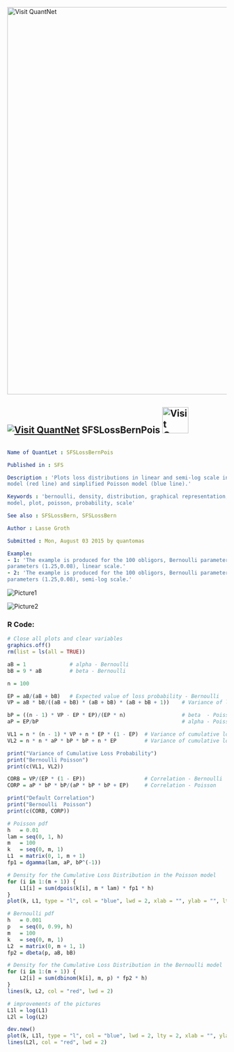 
[<img src="https://github.com/QuantLet/Styleguide-and-FAQ/blob/master/pictures/banner.png" width="888" alt="Visit QuantNet">](http://quantlet.de/)

## [<img src="https://github.com/QuantLet/Styleguide-and-FAQ/blob/master/pictures/qloqo.png" alt="Visit QuantNet">](http://quantlet.de/) **SFSLossBernPois** [<img src="https://github.com/QuantLet/Styleguide-and-FAQ/blob/master/pictures/QN2.png" width="60" alt="Visit QuantNet 2.0">](http://quantlet.de/)

```yaml

Name of QuantLet : SFSLossBernPois

Published in : SFS

Description : 'Plots loss distributions in linear and semi-log scale in the simplified Bernoulli
model (red line) and simplified Poisson model (blue line).'

Keywords : 'bernoulli, density, distribution, graphical representation, linear, loss-distribution,
model, plot, poisson, probability, scale'

See also : SFSLossBern, SFSLossBern

Author : Lasse Groth

Submitted : Mon, August 03 2015 by quantomas

Example: 
- 1: 'The example is produced for the 100 obligors, Bernoulli parameters (1,9) and Poisson
parameters (1.25,0.08), linear scale.'
- 2: 'The example is produced for the 100 obligors, Bernoulli parameters (1,9) and Poisson
parameters (1.25,0.08), semi-log scale.'

```

![Picture1](SFSLossBernPois_1-1.png)

![Picture2](SFSLossBernPois_2-1.png)


### R Code:
```r
# Close all plots and clear variables
graphics.off()
rm(list = ls(all = TRUE))

aB = 1              # alpha - Bernoulli
bB = 9 * aB         # beta - Bernoulli

n = 100

EP = aB/(aB + bB)   # Expected value of loss probability - Bernoulli
VP = aB * bB/((aB + bB) * (aB + bB) * (aB + bB + 1))    # Variance of loss probability - Bernoulli

bP = ((n - 1) * VP - EP * EP)/(EP * n)                  # beta  - Poisson
aP = EP/bP                                              # alpha - Poisson

VL1 = n * (n - 1) * VP + n * EP * (1 - EP)  # Variance of cumulative loss probability - Bernoulli
VL2 = n * n * aP * bP * bP + n * EP         # Variance of cumulative loss probability - Poisson

print("Variance of Cumulative Loss Probability")
print("Bernoulli Poisson")
print(c(VL1, VL2))

CORB = VP/(EP * (1 - EP))                   # Correlation - Bernoulli
CORP = aP * bP * bP/(aP * bP * bP + EP)     # Correlation - Poisson

print("Default Correlation")
print("Bernoulli  Poisson")
print(c(CORB, CORP))

# Poisson pdf
h   = 0.01
lam = seq(0, 1, h)
m   = 100
k   = seq(0, m, 1)
L1  = matrix(0, 1, m + 1)
fp1 = dgamma(lam, aP, bP^(-1))

# Density for the Cumulative Loss Distribution in the Poisson model
for (i in 1:(m + 1)) {
    L1[i] = sum(dpois(k[i], m * lam) * fp1 * h)
}
plot(k, L1, type = "l", col = "blue", lwd = 2, xlab = "", ylab = "", lty = 2)

# Bernoulli pdf
h   = 0.001
p   = seq(0, 0.99, h)
m   = 100
k   = seq(0, m, 1)
L2  = matrix(0, m + 1, 1)
fp2 = dbeta(p, aB, bB)

# Density for the Cumulative Loss Distribution in the Bernoulli model
for (i in 1:(m + 1)) {
    L2[i] = sum(dbinom(k[i], m, p) * fp2 * h)
}
lines(k, L2, col = "red", lwd = 2)

# improvements of the pictures
L1l = log(L1)
L2l = log(L2)

dev.new()
plot(k, L1l, type = "l", col = "blue", lwd = 2, lty = 2, xlab = "", ylab = "")
lines(L2l, col = "red", lwd = 2) 

```
